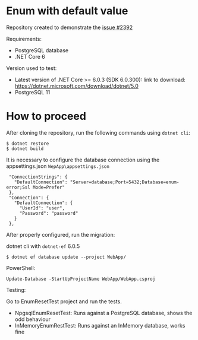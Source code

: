 # Enum with default value

Repository created to demonstrate the [issue #2392](https://github.com/npgsql/efcore.pg/issues/2392)

Requirements:
 * PostgreSQL database
 * .NET Core 6


Version used to test:

 * Latest version of .NET Core >= 6.0.3 (SDK 6.0.300): link to download: https://dotnet.microsoft.com/download/dotnet/5.0
 * PostgreSQL 11

 # How to proceed

 After cloning the repository, run the following commands using `dotnet cli`:

 ```
 $ dotnet restore
 $ dotnet build
 ```

 It is necessary to configure the database connection using the appsettings.json
`WepApp\appsettings.json`
 ```
  "ConnectionStrings": {
    "DefaultConnection": "Server=database;Port=5432;Database=enum-error;Ssl Mode=Prefer"
  },
  "Connection": {
    "DefaultConnection": {
      "UserId": "user",
      "Password": "password"
    }
  },
 ```

 After properly configured, run the migration:

 dotnet cli with `dotnet-ef` 6.0.5
 ```
 $ dotnet ef database update --project WebApp/
 ```

 PowerShell:
 ```
 Update-Database -StartUpProjectName WebApp/WebApp.csproj
 ```

Testing:

 Go to EnumResetTest project and run the tests.

 * NpgsqlEnumResetTest: Runs against a PostgreSQL database, shows the odd behaviour
 * InMemoryEnumRestTest: Runs against an InMemory database, works fine
